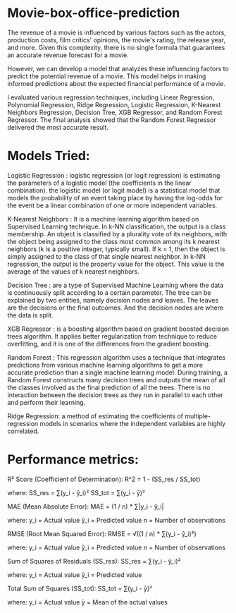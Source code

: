 # Movie-box-office-prediction

The revenue of a movie is influenced by various factors such as the actors, production costs, film critics' opinions, the movie's rating, the release year, and more. Given this complexity, there is no single formula that guarantees an accurate revenue forecast for a movie.

However, we can develop a model that analyzes these influencing factors to predict the potential revenue of a movie. This model helps in making informed predictions about the expected financial performance of a movie.

 I evaluated various regression techniques, including Linear Regression, Polynomial Regression, Ridge Regression, Logistic Regression, K-Nearest Neighbors Regression, Decision Tree, XGB Regressor, and Random Forest Regressor. The final analysis showed that the Random Forest Regressor delivered the most accurate result.


# Models Tried:

Logistic Regression : logistic regression (or logit regression) is estimating the parameters
of a logistic model (the coefficients in the linear combination). the logistic model (or logit
model) is a statistical model that models the probability of an event taking place by having
the log-odds for the event be a linear combination of one or more independent variables.

K-Nearest Neighbors : It is a machine learning algorithm based on Supervised Learning
technique. In k-NN classification, the output is a class membership. An object is classified
by a plurality vote of its neighbors, with the object being assigned to the class most
common among its k nearest neighbors (k is a positive integer, typically small). If k = 1,
then the object is simply assigned to the class of that single nearest neighbor.
In k-NN regression, the output is the property value for the object. This value is the average
of the values of k nearest neighbors.

Decision Tree : are a type of Supervised Machine Learning where the data is continuously
split according to a certain parameter. The tree can be explained by two entities, namely
decision nodes and leaves. The leaves are the decisions or the final outcomes. And the
decision nodes are where the data is split.

XGB Regressor : is a boosting algorithm based on gradient boosted decision trees
algorithm. It applies better regularization from technique to reduce overfitting, and it is one
of the differences from the gradient boosting.

Random Forest : This regression algorithm uses a technique that integrates predictions
from various machine learning algorithms to get a more accurate prediction than a single
machine learning model. During training, a Random Forest constructs many decision trees
and outputs the mean of all the classes involved as the final prediction of all the trees. There
is no interaction between the decision trees as they run in parallel to each other and perform
their learning.

Ridge Regression: a method of estimating the coefficients of multiple-regression models
in scenarios where the independent variables are highly correlated.


# Performance metrics:

R² Score (Coefficient of Determination):
R^2 = 1 - (SS_res / SS_tot)

where:
SS_res = ∑(y_i - ŷ_i)²
SS_tot = ∑(y_i - ȳ)²

MAE (Mean Absolute Error):
MAE = (1 / n) * ∑|y_i - ŷ_i|

where:
y_i = Actual value
ŷ_i = Predicted value
n = Number of observations

RMSE (Root Mean Squared Error):
RMSE = √((1 / n) * ∑(y_i - ŷ_i)²)

where:
y_i = Actual value
ŷ_i = Predicted value
n = Number of observations

Sum of Squares of Residuals (SS_res):
SS_res = ∑(y_i - ŷ_i)²

where:
y_i = Actual value
ŷ_i = Predicted value

Total Sum of Squares (SS_tot):
SS_tot = ∑(y_i - ȳ)²

where:
y_i = Actual value
ȳ = Mean of the actual values

